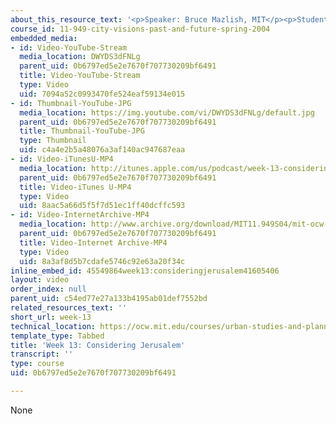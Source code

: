 ```yaml
---
about_this_resource_text: '<p>Speaker: Bruce Mazlish, MIT</p><p>Student Presentations</p>'
course_id: 11-949-city-visions-past-and-future-spring-2004
embedded_media:
- id: Video-YouTube-Stream
  media_location: DWYDS3dFNLg
  parent_uid: 0b6797ed5e2e7670f707730209bf6491
  title: Video-YouTube-Stream
  type: Video
  uid: 7094a52c0993470fe524eaf59134e015
- id: Thumbnail-YouTube-JPG
  media_location: https://img.youtube.com/vi/DWYDS3dFNLg/default.jpg
  parent_uid: 0b6797ed5e2e7670f707730209bf6491
  title: Thumbnail-YouTube-JPG
  type: Thumbnail
  uid: c4a4e2b5a48076a3af140ac947687eaa
- id: Video-iTunesU-MP4
  media_location: http://itunes.apple.com/us/podcast/week-13-considering-jerusalem/id354868924?i=80690248
  parent_uid: 0b6797ed5e2e7670f707730209bf6491
  title: Video-iTunes U-MP4
  type: Video
  uid: 8aac5a66d5f5f7d51ec1ff40dcffc593
- id: Video-InternetArchive-MP4
  media_location: http://www.archive.org/download/MIT11.949S04/mit-ocw-11.949-26apr2004-220k.mp4
  parent_uid: 0b6797ed5e2e7670f707730209bf6491
  title: Video-Internet Archive-MP4
  type: Video
  uid: 8a3af8d5b7cdafe5746c92e63a20f34c
inline_embed_id: 45549864week13:consideringjerusalem41605406
layout: video
order_index: null
parent_uid: c54ed77e27a133b4195ab01def7552bd
related_resources_text: ''
short_url: week-13
technical_location: https://ocw.mit.edu/courses/urban-studies-and-planning/11-949-city-visions-past-and-future-spring-2004/video-lectures/week-13
template_type: Tabbed
title: 'Week 13: Considering Jerusalem'
transcript: ''
type: course
uid: 0b6797ed5e2e7670f707730209bf6491

---
```

None